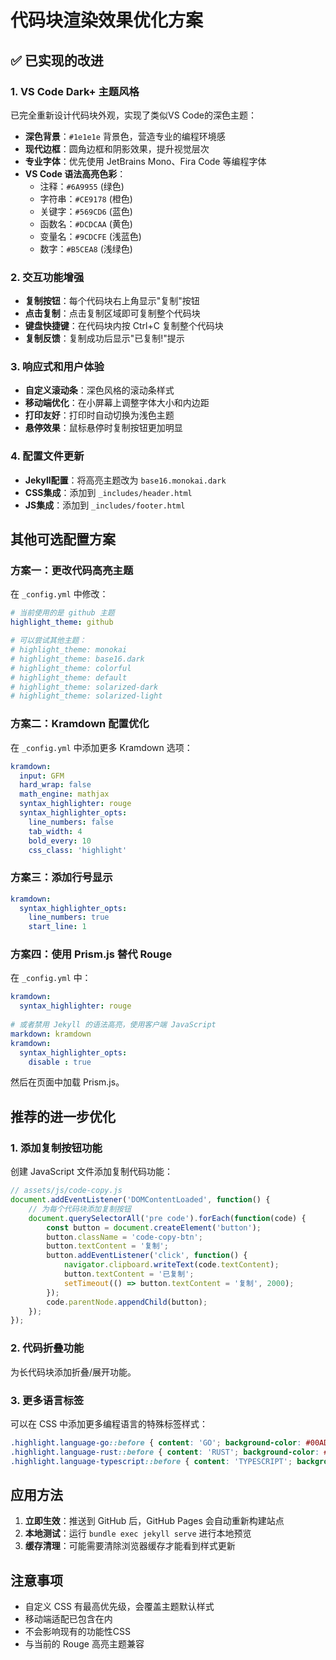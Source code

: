 # 代码块渲染效果优化方案

## ✅ 已实现的改进

### 1. VS Code Dark+ 主题风格
已完全重新设计代码块外观，实现了类似VS Code的深色主题：

- **深色背景**：`#1e1e1e` 背景色，营造专业的编程环境感
- **现代边框**：圆角边框和阴影效果，提升视觉层次
- **专业字体**：优先使用 JetBrains Mono、Fira Code 等编程字体
- **VS Code 语法高亮色彩**：
  - 注释：`#6A9955` (绿色)
  - 字符串：`#CE9178` (橙色) 
  - 关键字：`#569CD6` (蓝色)
  - 函数名：`#DCDCAA` (黄色)
  - 变量名：`#9CDCFE` (浅蓝色)
  - 数字：`#B5CEA8` (浅绿色)

### 2. 交互功能增强
- **复制按钮**：每个代码块右上角显示"复制"按钮
- **点击复制**：点击复制区域即可复制整个代码块
- **键盘快捷键**：在代码块内按 Ctrl+C 复制整个代码块
- **复制反馈**：复制成功后显示"已复制!"提示

### 3. 响应式和用户体验
- **自定义滚动条**：深色风格的滚动条样式
- **移动端优化**：在小屏幕上调整字体大小和内边距
- **打印友好**：打印时自动切换为浅色主题
- **悬停效果**：鼠标悬停时复制按钮更加明显

### 4. 配置文件更新
- **Jekyll配置**：将高亮主题改为 `base16.monokai.dark`
- **CSS集成**：添加到 `_includes/header.html`
- **JS集成**：添加到 `_includes/footer.html`

## 其他可选配置方案

### 方案一：更改代码高亮主题

在 `_config.yml` 中修改：

```yaml
# 当前使用的是 github 主题
highlight_theme: github

# 可以尝试其他主题：
# highlight_theme: monokai
# highlight_theme: base16.dark
# highlight_theme: colorful
# highlight_theme: default
# highlight_theme: solarized-dark
# highlight_theme: solarized-light
```

### 方案二：Kramdown 配置优化

在 `_config.yml` 中添加更多 Kramdown 选项：

```yaml
kramdown:
  input: GFM
  hard_wrap: false
  math_engine: mathjax
  syntax_highlighter: rouge
  syntax_highlighter_opts:
    line_numbers: false
    tab_width: 4
    bold_every: 10
    css_class: 'highlight'
```

### 方案三：添加行号显示

```yaml
kramdown:
  syntax_highlighter_opts:
    line_numbers: true
    start_line: 1
```

### 方案四：使用 Prism.js 替代 Rouge

在 `_config.yml` 中：

```yaml
kramdown:
  syntax_highlighter: rouge
  
# 或者禁用 Jekyll 的语法高亮，使用客户端 JavaScript
markdown: kramdown
kramdown:
  syntax_highlighter_opts:
    disable : true
```

然后在页面中加载 Prism.js。

## 推荐的进一步优化

### 1. 添加复制按钮功能

创建 JavaScript 文件添加复制代码功能：

```javascript
// assets/js/code-copy.js
document.addEventListener('DOMContentLoaded', function() {
    // 为每个代码块添加复制按钮
    document.querySelectorAll('pre code').forEach(function(code) {
        const button = document.createElement('button');
        button.className = 'code-copy-btn';
        button.textContent = '复制';
        button.addEventListener('click', function() {
            navigator.clipboard.writeText(code.textContent);
            button.textContent = '已复制';
            setTimeout(() => button.textContent = '复制', 2000);
        });
        code.parentNode.appendChild(button);
    });
});
```

### 2. 代码折叠功能

为长代码块添加折叠/展开功能。

### 3. 更多语言标签

可以在 CSS 中添加更多编程语言的特殊标签样式：

```css
.highlight.language-go::before { content: 'GO'; background-color: #00ADD8; color: white; }
.highlight.language-rust::before { content: 'RUST'; background-color: #000000; color: white; }
.highlight.language-typescript::before { content: 'TYPESCRIPT'; background-color: #3178c6; color: white; }
```

## 应用方法

1. **立即生效**：推送到 GitHub 后，GitHub Pages 会自动重新构建站点
2. **本地测试**：运行 `bundle exec jekyll serve` 进行本地预览
3. **缓存清理**：可能需要清除浏览器缓存才能看到样式更新

## 注意事项

- 自定义 CSS 有最高优先级，会覆盖主题默认样式
- 移动端适配已包含在内
- 不会影响现有的功能性CSS
- 与当前的 Rouge 高亮主题兼容